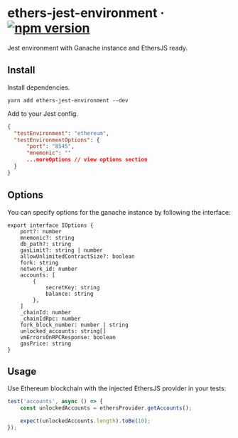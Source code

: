 # ethers-jest-environment &middot; [![npm version](https://img.shields.io/npm/v/ethers-jest-environment.svg)](https://www.npmjs.com/package/ethers-jest-environment)

Jest environment with Ganache instance and EthersJS ready.

## Install

Install dependencies.

```shell
yarn add ethers-jest-environment --dev
```

Add to your Jest config.

```json
{
  "testEnvironment": "ethereum",
  "testEnvironmentOptions": {
      "port": "8545",
      "mnemonic": ""
      ...moreOptions // view options section
  }
}
```

## Options

You can specify options for the ganache instance by following the interface:

```
export interface IOptions {
    port?: number
    mnemonic?: string
    db_path?: string
    gasLimit?: string | number
    allowUnlimitedContractSize?: boolean
    fork: string
    network_id: number
    accounts: [
        {
            secretKey: string
            balance: string
        },
    ]
    _chainId: number
    _chainIdRpc: number
    fork_block_number: number | string
    unlocked_accounts: string[]
    vmErrorsOnRPCResponse: boolean
    gasPrice: string
}
```

## Usage

Use Ethereum blockchain with the injected EthersJS provider in your tests:

```javascript
test('accounts', async () => {
    const unlockedAccounts = ethersProvider.getAccounts();

    expect(unlockedAccounts.length).toBe(10);
});
```